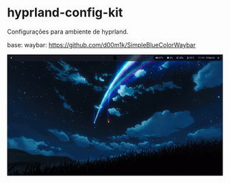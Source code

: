 # hyprland-config-kit
Configurações para ambiente de hyprland.

base:
waybar: https://github.com/d00m1k/SimpleBlueColorWaybar

![](assets/2025-03-08-141413_hyprshot.png)  